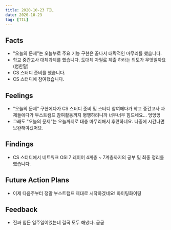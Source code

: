 ```yaml
---
title: 2020-10-23 TIL
date: 2020-10-23
tag: [TIL]
---
```


## Facts

- "오늘의 문제"는 오늘부로 주요 기능 구현은 끝나서 대략적인 마무리를 했습니다.
- 학교 중간고사 대체과제를 했습니다. 도대체 자필로 제출 하라는 의도가 무엇일까요(험한말)
- CS 스터디 준비를 했습니다.
- CS 스터디에 참여했습니다.

## Feelings

- "오늘의 문제" 구현에다가 CS 스터디 준비 및 스터디 참여에다가 학교 중간고사 과제들에다가 부스트캠프 참여활동까지 병행하려니까 너무너무 힘드네요... 엉엉엉
- 그래도 "오늘의 문제"는 오늘까지로 대충 마무리해서 후련하네요. 나중에 시간나면 보완해야겠어요.

## Findings

- CS 스터디에서 네트워크 OSI 7 레이어 4계층 ~ 7계층까지의 공부 및 최종 정리를 했습니다.

## Future Action Plans

- 이제 다음주부터 정말 부스트캠프 제대로 시작하겠네요! 화이팅화이팅

## Feedback

- 진짜 힘든 일주일이었는데 결국 모두 해냈다. 굳굳
